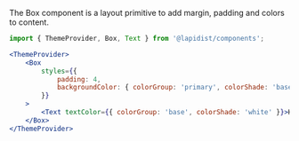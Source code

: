 The Box component is a layout primitive to add margin, padding and colors to content.

```jsx harmony
import { ThemeProvider, Box, Text } from '@lapidist/components';

<ThemeProvider>
    <Box
        styles={{
            padding: 4,
            backgroundColor: { colorGroup: 'primary', colorShade: 'base' }
        }}
    >
        <Text textColor={{ colorGroup: 'base', colorShade: 'white' }}>Hello world!</Text>
    </Box>
</ThemeProvider>
```
